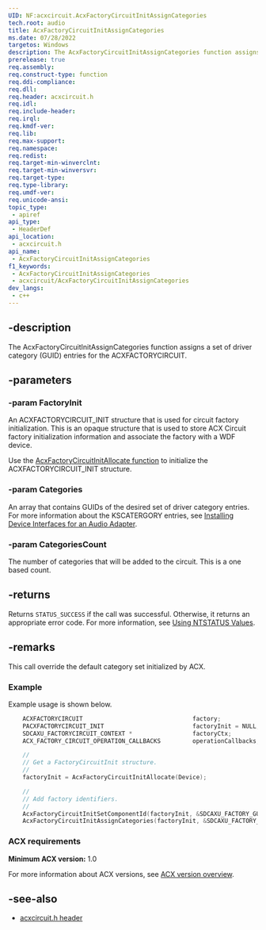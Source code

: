 ```yaml
---
UID: NF:acxcircuit.AcxFactoryCircuitInitAssignCategories
tech.root: audio
title: AcxFactoryCircuitInitAssignCategories
ms.date: 07/28/2022
targetos: Windows
description: The AcxFactoryCircuitInitAssignCategories function assigns a set of driver category (GUID) entries for the ACXFACTORYCIRCUIT. 
prerelease: true
req.assembly: 
req.construct-type: function
req.ddi-compliance: 
req.dll: 
req.header: acxcircuit.h
req.idl: 
req.include-header: 
req.irql: 
req.kmdf-ver: 
req.lib: 
req.max-support: 
req.namespace: 
req.redist: 
req.target-min-winverclnt: 
req.target-min-winversvr: 
req.target-type: 
req.type-library: 
req.umdf-ver: 
req.unicode-ansi: 
topic_type:
 - apiref
api_type:
 - HeaderDef
api_location:
 - acxcircuit.h
api_name:
 - AcxFactoryCircuitInitAssignCategories
f1_keywords:
 - AcxFactoryCircuitInitAssignCategories
 - acxcircuit/AcxFactoryCircuitInitAssignCategories
dev_langs:
 - c++
---
```


## -description

The AcxFactoryCircuitInitAssignCategories function assigns a set of driver category (GUID) entries for the ACXFACTORYCIRCUIT. 

## -parameters

### -param FactoryInit

An ACXFACTORYCIRCUIT_INIT structure that is used for circuit factory initialization. This is an opaque structure that is used to store ACX Circuit factory initialization information and associate the factory with a WDF device.

Use the [AcxFactoryCircuitInitAllocate function](nf-acxcircuit-acxfactorycircuitinitallocate.md) to initialize the ACXFACTORYCIRCUIT_INIT structure.

### -param Categories

An array that contains GUIDs of the desired set of driver category entries. For more information about the KSCATERGORY entries, see [Installing Device Interfaces for an Audio Adapter](/windows-hardware/drivers/audio/installing-device-interfaces-for-an-audio-adapter).

### -param CategoriesCount

The number of categories that will be added to the circuit. This is a one based count.

## -returns

Returns `STATUS_SUCCESS` if the call was successful. Otherwise, it returns an appropriate error code. For more information, see [Using NTSTATUS Values](/windows-hardware/drivers/kernel/using-ntstatus-values).

## -remarks

This call override the default category set initialized by ACX.

### Example

Example usage is shown below.

```cpp
    ACXFACTORYCIRCUIT                               factory;
    PACXFACTORYCIRCUIT_INIT                         factoryInit = NULL;
    SDCAXU_FACTORYCIRCUIT_CONTEXT *                 factoryCtx;
    ACX_FACTORY_CIRCUIT_OPERATION_CALLBACKS         operationCallbacks;

    //
    // Get a FactoryCircuitInit structure.
    //
    factoryInit = AcxFactoryCircuitInitAllocate(Device);

    //
    // Add factory identifiers.
    //
    AcxFactoryCircuitInitSetComponentId(factoryInit, &SDCAXU_FACTORY_GUID);
    AcxFactoryCircuitInitAssignCategories(factoryInit, &SDCAXU_FACTORY_CATEGORY, 1);
```

### ACX requirements

**Minimum ACX version:** 1.0

For more information about ACX versions, see [ACX version overview](/windows-hardware/drivers/audio/acx-version-overview).

## -see-also

- [acxcircuit.h header](index.md)

